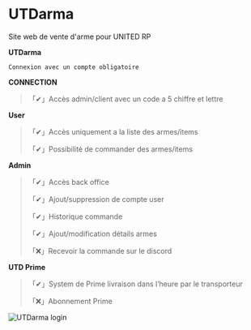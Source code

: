 # UTDarma

Site web de vente d'arme pour UNITED RP

**UTDarma**
```
Connexion avec un compte obligatoire
``` 
**CONNECTION**
> 「✔」Accès admin/client avec un code a 5 chiffre et lettre 

**User**
> 「✔」Accès uniquement a la liste des armes/items
> 
> 「✔」Possibilité de commander des armes/items

**Admin**
> 「✔」Accès back office
> 
> 「✔」Ajout/suppression de compte user
> 
> 「✔」Historique commande
> 
> 「✔」Ajout/modification détails armes
> 
> 「❌」Recevoir la commande sur le discord

**UTD Prime**
>「✔」System de Prime livraison dans l’heure par le transporteur
>
>「❌」Abonnement Prime

![UTDarma login](https://user-images.githubusercontent.com/41363694/139409637-7607cc6c-7ce8-4abb-970f-9044cfb6ea95.png)
